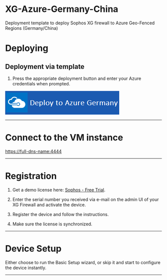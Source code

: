 # XG-Azure-Germany-China

Deployment template to deploy Sophos XG firewall to Azure Geo-Fenced Regions (Germany/China)

Deploying
=========

Deployment via template
-----------------------

1) Press the appropriate deployment button and enter your Azure credentials when prompted.

[![Deploy to Azure Germany](https://raw.githubusercontent.com/iaasteamtemplates/XG-Azure-Germany-China/master/DeployAzureGerman.png)](https://portal.microsoftazure.de/#create/Microsoft.Template/uri/https%3A%2F%2Fraw.githubusercontent.com%2Fsophos-iaas%2Fxg-azure%2Fmaster%2FmainTemplate.json)




***

Connect to the VM instance
==========================

[https://full-dns-name:4444](https://full-dns-name:4444)

***

Registration
============

1) Get a demo license here: [Sophos - Free Trial](https://secure2.sophos.com/en-us/products/next-gen-firewall/free-trial.aspx).

2) Enter the serial number you received via e-mail on the admin UI of your XG Firewall and activate the device.

3) Register the device and follow the instructions.

4) Make sure the license is synchronized.

***

Device Setup
============

Either choose to run the Basic Setup wizard, or skip it and start to configure the device instantly.

***
